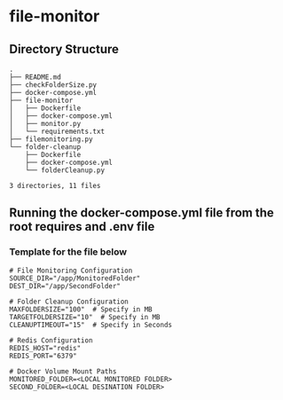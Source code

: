 # file-monitor
## Directory Structure
```
.
├── README.md
├── checkFolderSize.py
├── docker-compose.yml
├── file-monitor
│   ├── Dockerfile
│   ├── docker-compose.yml
│   ├── monitor.py
│   └── requirements.txt
├── filemonitoring.py
└── folder-cleanup
    ├── Dockerfile
    ├── docker-compose.yml
    └── folderCleanup.py

3 directories, 11 files

```

## Running the docker-compose.yml file from the root requires and .env file
### Template for the file below
```
# File Monitoring Configuration
SOURCE_DIR="/app/MonitoredFolder"
DEST_DIR="/app/SecondFolder"

# Folder Cleanup Configuration
MAXFOLDERSIZE="100"  # Specify in MB
TARGETFOLDERSIZE="10"  # Specify in MB
CLEANUPTIMEOUT="15"  # Specify in Seconds

# Redis Configuration
REDIS_HOST="redis"
REDIS_PORT="6379"

# Docker Volume Mount Paths
MONITORED_FOLDER=<LOCAL MONITORED FOLDER>
SECOND_FOLDER=<LOCAL DESINATION FOLDER>
```